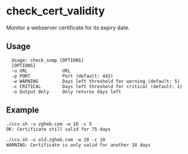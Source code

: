 # check_cert_validity
Monitor a webserver certificate for its expiry date.

## Usage
```
  Usage: check_snmp [OPTIONS]
  [OPTIONS]
  -u URL             URL
  -p PORT            Port (default: 443)
  -w WARNING         Days left threshold for warning (default: 5)
  -c CRITICAL        Days left threshold for critical (default: 1)
  -o Output Only     Only returns days left
```

## Example
```
./ccv.sh -u zgheb.com -w 10 -c 5
OK: Certificate still valid for 75 days
```

```
./ccv.sh -u old.zgheb.com -w 20 -c 10
WARNING: Certificate is only valid for another 18 days
```
